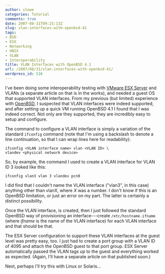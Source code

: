 ```yaml
---
author: slowe
categories: Tutorial
comments: true
date: 2007-08-31T09:23:13Z
slug: vlan-interfaces-with-openbsd-41
tags:
- BSD
- ESX
- Networking
- UNIX
- VLAN
- Interoperability
title: VLAN Interfaces with OpenBSD 4.1
url: /2007/08/31/vlan-interfaces-with-openbsd-41/
wordpress_id: 516
---
```


I've been doing some interoperability testing with [VMware ESX Server](http://www.vmware.com/products/vi/esx/) and VLANs (a separate article on that is in the works), and needed a guest OS that supported VLAN interfaces. From my previous (but limited) experience with [OpenBSD](http://www.openbsd.org/), I suspected that VLAN interfaces were indeed supported, and after setting up a quick VM running OpenBSD 4.1 I found that I was indeed correct. Not only are they supported, they are incredibly easy to setup and configure.

The command to configure a VLAN interface is simply a variation of the standard `ifconfig` command (note that I'm using a backslash to denote a line continuation, so that I can wrap lines here for readability):

	ifconfig <VLAN interface name> vlan <VLAN ID> \  
	vlandev <physical network device>

So, by example, the command I used to create a VLAN interface for VLAN ID 3 looked like this:

	ifconfig vlan3 vlan 3 vlandev pcn0

I did find that I couldn't name the VLAN interface ("vlan3", in this case) anything other than vlanX, where _X_ was a number. I don't know if this is an OpenBSD limitation, or just an error on my part. The latter is certainly a distinct possibility.

Once the VLAN interface, is created, then I just followed the standard OpenBSD way of provisioning an interface---create `/etc/hostname.ifname` (where _ifname_ is the name of the VLAN interface) for each VLAN interface and that should be that.

The ESX Server configuration to support these VLAN interfaces at the guest level was pretty easy, too. I just had to create a port group with a VLAN ID of 4095 and attach the OpenBSD guest to that port group. ESX Server automatically passed the VLAN tags up to the guest and everything worked as expected. (Again, I'll have a separate article on that published soon.)

Next, perhaps I'll try this with Linux or Solaris...
